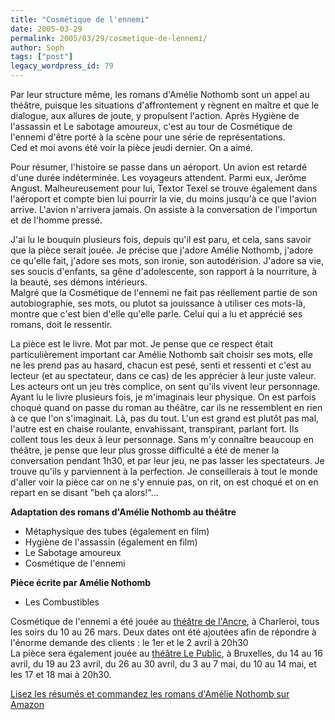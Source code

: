 ```yaml
---
title: "Cosmétique de l'ennemi"
date: 2005-03-29
permalink: 2005/03/29/cosmetique-de-lennemi/
author: Soph
tags: ["post"]
legacy_wordpress_id: 79
---
```


Par leur structure même, les romans d'Amélie Nothomb sont un appel au théâtre, puisque les situations d'affrontement y règnent en maître et que le dialogue, aux allures de joute, y propulsent l'action. Après Hygiène de l'assassin et Le sabotage amoureux, c'est au tour de Cosmétique de l'ennemi d'être porté à la scène pour une série de représentations. <br />
Ced et moi avons été voir la pièce jeudi dernier. On a aimé.

Pour résumer, l'histoire se passe dans un aéroport. Un avion est retardé d'une durée indéterminée. Les voyageurs attendent. Parmi eux, Jerôme Angust. Malheureusement pour lui, Textor Texel se trouve également dans l'aéroport et compte bien lui pourrir la vie, du moins jusqu'à ce que l'avion arrive. L'avion n'arrivera jamais. On assiste à la conversation de l'importun et de l'homme pressé.

<!-- excerpt -->

J'ai lu le bouquin plusieurs fois, depuis qu'il est paru, et cela, sans savoir que la pièce serait jouée. Je précise que j'adore Amélie Nothomb, j'adore ce qu'elle fait, j'adore ses mots, son ironie, son autodérision. J'adore sa vie, ses soucis d'enfants, sa gêne d'adolescente, son rapport à la nourriture, à la beauté, ses démons intérieurs.<br />
Malgré que la Cosmétique de l'ennemi ne fait pas réellement partie de son autobiographie, ses mots, ou plutot sa jouissance à utiliser ces mots-là, montre que c'est bien d'elle qu'elle parle. Celui qui a lu et apprécié ses romans, doit le ressentir.

La pièce est le livre. Mot par mot. Je pense que ce respect était particulièrement important car Amélie Nothomb sait choisir ses mots, elle ne les prend pas au hasard, chacun est pesé, senti et ressenti et c'est au lecteur (et au spectateur, dans ce cas) de les apprécier à leur juste valeur.<br />
Les acteurs ont un jeu très complice, on sent qu'ils vivent leur personnage. Ayant lu le livre plusieurs fois, je m'imaginais leur physique. On est parfois choqué quand on passe du roman au théâtre, car ils ne ressemblent en rien à ce que l'on s'imaginait. Là, pas du tout. L'un est grand est plutôt pas mal, l'autre est en chaise roulante, envahissant, transpirant, parlant fort. Ils collent tous les deux à leur personnage. Sans m'y connaître beaucoup en théâtre, je pense que leur plus grosse difficulté a été de mener la conversation pendant 1h30, et par leur jeu, ne pas lasser les spectateurs. Je trouve qu'ils y parviennent à la perfection. Je conseillerais à tout le monde d'aller voir la pièce car on ne s'y ennuie pas, on rit, on est choqué et on en repart en se disant "beh ça alors!"...

__Adaptation des romans d'Amélie Nothomb au théâtre__

 <ul> <li>Métaphysique des tubes (également en film)</li> <li>Hygiène de l'assassin (également en film)</li> <li>Le Sabotage amoureux</li> <li>Cosmétique de l'ennemi</li> </ul> 

__Pièce écrite par Amélie Nothomb__

 <ul> <li>Les Combustibles</li> </ul> 

Cosmétique de l'ennemi a été jouée au [théâtre de l'Ancre](http://www.ancre.be/), à Charleroi, tous les soirs du 10 au 26 mars. Deux dates ont été ajoutées afin de répondre à l'énorme demande des clients&nbsp;: le 1er et le 2 avril à 20h30<br />
La pièce sera également jouée au [théâtre Le Public](http://www.theatrelepublic.be/), à Bruxelles, du 14 au 16 avril, du 19 au 23 avril, du 26 au 30 avril, du 3 au 7 mai, du 10 au 14 mai, et les 17 et 18 mai à 20h30.

[Lisez les résumés et commandez les romans d'Amélie Nothomb sur Amazon](http://64k.be/index.php/2005/03/03/45-si-on-frappe-a-ta-porte-ouvre)
